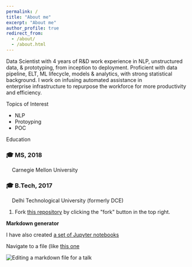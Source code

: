```yaml
---
permalink: /
title: "About me"
excerpt: "About me"
author_profile: true
redirect_from: 
  - /about/
  - /about.html
---
```



Data Scientist with 4 years of R&D work experience in NLP, unstructured data, & prototyping, from inception to deployment. Proficient with data pipeline, ELT, ML lifecycle, models & analytics, with strong statistical background. I work on infusing automated assistance in enterprise infrastructure to repurpose the workforce for more productivity and efficiency.


Topics of Interest
* NLP
* Protoyping
* POC

Education
### 🎓 MS, 2018
&nbsp;&nbsp;&nbsp; Carnegie Mellon University
### 🎓 B.Tech, 2017
&nbsp;&nbsp;&nbsp; Delhi Technological University (formerly DCE) 






1. Fork [this repository](https://github.com/academicpages/academicpages.github.io) by clicking the "fork" button in the top right. 


**Markdown generator**

I have also created [a set of Jupyter notebooks](https://github.com/academicpages/academicpages.github.io/tree/master/markdown_generator
) 

Navigate to a file (like [this one](https://github.com/academicpages/academicpages.github.io/blob/master/_talks/2012-03-01-talk-1.md) 

![Editing a markdown file for a talk](/images/editing-talk.png)

